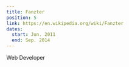 ```yaml
---
title: Fanzter
position: 5
link: https://en.wikipedia.org/wiki/Fanzter
dates:
  start: Jun. 2011
  end: Sep. 2014
---
```


Web Developer
